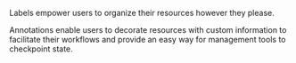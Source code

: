 Labels empower users to organize their resources however they please. 

Annotations enable users to decorate resources with custom information to facilitate their workflows and provide an easy way for management tools to checkpoint state.




